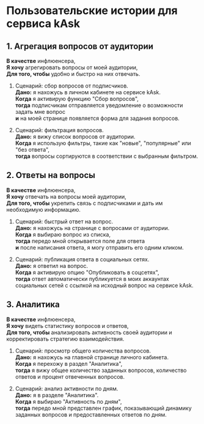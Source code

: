 # Пользовательские истории для сервиса kAsk

## 1. Агрегация вопросов от аудитории

**В качестве** инфлюенсера, \
**Я хочу** агрегировать вопросы от моей аудитории, \
**Для того, чтобы** удобно и быстро на них отвечать.

1. Сценарий: сбор вопросов от подписчиков. \
   **Дано:** я нахожусь в личном кабинете на сервисе kAsk. \
   **Когда** я активирую функцию "Сбор вопросов", \
   **тогда** подписчикам отправляется уведомление о возможности задать мне вопрос \
   **и** на моей странице появляется форма для задания вопросов.

2. Сценарий: фильтрация вопросов. \
   **Дано:** я вижу список вопросов от аудитории. \
   **Когда** я использую фильтры, такие как "новые", "популярные" или "без ответа", \
   **тогда** вопросы сортируются в соответствии с выбранным фильтром.

## 2. Ответы на вопросы

**В качестве** инфлюенсера, \
**Я хочу** отвечать на вопросы моей аудитории, \
**Для того, чтобы** укрепить связь с подписчиками и дать им необходимую информацию.

1. Сценарий: быстрый ответ на вопрос. \
   **Дано:** я нахожусь на странице с вопросами от аудитории. \
   **Когда** я выбираю вопрос из списка, \
   **тогда** передо мной открывается поле для ответа \
   **и** после написания ответа, я могу отправить его одним кликом.

2. Сценарий: публикация ответа в социальных сетях. \
   **Дано:** я ответил на вопрос. \
   **Когда** я активирую опцию "Опубликовать в соцсетях", \
   **тогда** ответ автоматически публикуется в моих аккаунтах социальных сетей с ссылкой на исходный вопрос на сервисе kAsk.

## 3. Аналитика

**В качестве** инфлюенсера, \
**Я хочу** видеть статистику вопросов и ответов, \
**Для того, чтобы** анализировать активность своей аудитории и корректировать стратегию взаимодействия.

1. Сценарий: просмотр общего количества вопросов. \
   **Дано:** я нахожусь на главной странице личного кабинета. \
   **Когда** я перехожу в раздел "Аналитика", \
   **тогда** я вижу общее количество заданных вопросов, количество ответов и процент отвеченных вопросов.

2. Сценарий: анализ активности по дням. \
   **Дано:** я в разделе "Аналитика". \
   **Когда** я выбираю "Активность по дням", \
   **тогда** передо мной представлен график, показывающий динамику заданных вопросов и предоставленных ответов по дням.
